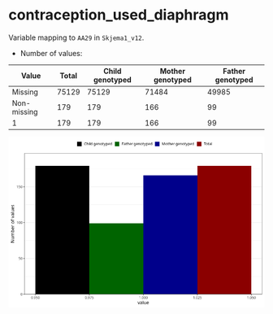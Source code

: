 # contraception_used_diaphragm
Variable mapping to `AA29` in `Skjema1_v12`.
- Number of values:

| Value | Total | Child genotyped | Mother genotyped | Father genotyped |
| ----- | ----- | --------------- | ---------------- | ---------------- |
| Missing | 75129 | 75129 | 71484 | 49985 |
| Non-missing | 179 | 179 | 166 | 99 |
| 1 | 179 | 179 | 166 | 99 |



![](contraception_used_diaphragm_n.png)



